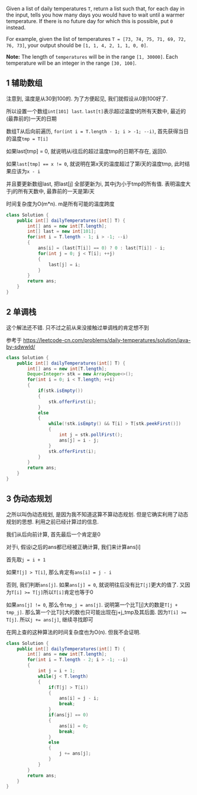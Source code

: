 Given a list of daily temperatures `T`, return a list such that, for each day in the input, tells you how many days you would have to wait until a warmer temperature. If there is no future day for which this is possible, put `0` instead.

For example, given the list of temperatures `T = [73, 74, 75, 71, 69, 72, 76, 73]`, your output should be `[1, 1, 4, 2, 1, 1, 0, 0]`.

**Note:** The length of `temperatures` will be in the range `[1, 30000]`. Each temperature will be an integer in the range `[30, 100]`.

## 1 辅助数组

注意到, 温度是从30到100的. 为了方便起见, 我们就假设从0到100好了.

所以设置一个数组`int[101] last`. `last[t]`表示超过温度t的所有天数中, 最近的(最靠前的)一天的日期

数组T从后向前遍历, `for(int i = T.length - 1; i > -1; --i)`, 首先获得当日的温度`tmp = T[i]`

如果last[tmp] = 0, 就说明从i往后的超过温度tmp的日期不存在, 返回0.

如果`last[tmp] == x != 0`, 就说明在第x天的温度超过了第i天的温度tmp, 此时结果应该为`x - i`

并且要更新数组last, 把last[j] 全部更新为i, 其中j为小于tmp的所有值. 表明温度大于j的所有天数中, 最靠前的一天是第i天

时间复杂度为O(m*n). m是所有可能的温度跨度

```java
class Solution {
    public int[] dailyTemperatures(int[] T) {
        int[] ans = new int[T.length];
        int[] last = new int[101];
        for(int i = T.length - 1; i > -1; --i)
        {
            ans[i] = (last[T[i]] == 0) ? 0 : last[T[i]] - i;
            for(int j = 0; j < T[i]; ++j)
            {
                last[j] = i;
            }
        }
        return ans;
    }
}
```

## 2 单调栈

这个解法还不错. 只不过之前从来没接触过单调栈的肯定想不到

参考于 https://leetcode-cn.com/problems/daily-temperatures/solution/java-by-sdwwld/

```java
class Solution {
    public int[] dailyTemperatures(int[] T) {
        int[] ans = new int[T.length];
        Deque<Integer> stk = new ArrayDeque<>();
        for(int i = 0; i < T.length; ++i)
        {
            if(stk.isEmpty())
            {
                stk.offerFirst(i);
            }
            else
            {
                while(!stk.isEmpty() && T[i] > T[stk.peekFirst()])
                {
                    int j = stk.pollFirst();
                    ans[j] = i - j;
                }
                stk.offerFirst(i);
            }
        }
        return ans;
    }
}
```

## 3 伪动态规划

之所以叫伪动态规划, 是因为我不知道这算不算动态规划. 但是它确实利用了动态规划的思想. 利用之前已经计算过的信息.

我们从后向前计算, 首先最后一个肯定是0

对于i, 假设i之后的ans都已经被正确计算, 我们来计算ans[i]

首先取`j = i + 1`

如果`T[j] > T[i]`, 那么肯定有`ans[i] = j - i`

否则, 我们判断`ans[j]`. 如果`ans[j] = 0`, 就说明往后没有比`T[j]`更大的值了. 又因为`T[i] >= T[j]`所以`T[i]`肯定也等于0

如果`ans[j] != 0`, 那么令`tmp_j = ans[j]`. 说明第一个比T[j]大的数是`T[j + tmp_j]`. 那么第一个比T[i]大的数也只可能出现在j+j_tmp及其后面. 因为`T[i] >= T[j]`. 所以`j += ans[j]`, 继续寻找即可

在网上查的这种算法的时间复杂度也为O(n). 但我不会证明.

```java
class Solution {
    public int[] dailyTemperatures(int[] T) {
        int[] ans = new int[T.length];
        for(int i = T.length - 2; i > -1; --i)
        {
            int j = i + 1;
            while(j < T.length)
            {
                if(T[j] > T[i])
                {
                    ans[i] = j - i;
                    break;
                }
                if(ans[j] == 0)
                {
                    ans[i] = 0;
                    break;
                }
                else
                {
                    j += ans[j];
                }
            }
        }
        return ans;
    }
}
```

